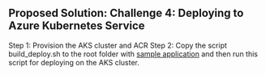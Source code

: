 ## Proposed Solution: Challenge 4: Deploying to Azure Kubernetes Service

Step 1: Provision the AKS cluster and ACR
Step 2: Copy the script build_deploy.sh to the root folder with [sample application](https://github.com/Terraform-On-Azure-Workshop/AzureEats-Website) and then run this script for deploying on the AKS cluster.